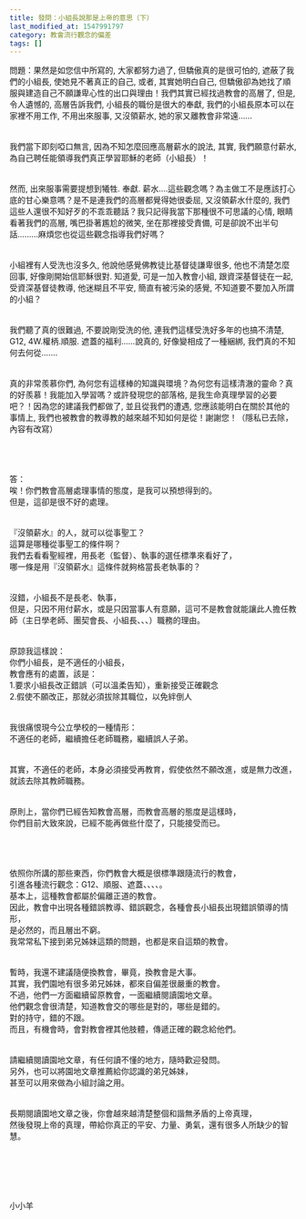 ```yaml
---
title: 發問：小組長說那是上帝的意思（下）
last_modified_at: 1547991797
category: 教會流行觀念的偏差
tags: []
---
```


<p>問題：果然是如您信中所寫的, 大家都努力過了, 但驕傲真的是很可怕的, 遮蔽了我們的小組長, 使她見不著真正的自己, 或者, 其實她明白自己, 但驕傲卻為她找了順服與建造自己不願謙卑心性的出口與理由！<!--more-->我們其實已經找過教會的高層了, 但是, 令人遺憾的, 高層告訴我們, 小組長的職份是很大的奉獻, 我們的小組長原本可以在家裡不用工作, 不用出來服事, 又沒領薪水, 她的家又離教會非常遠......<br/><br/><br/>我們當下即刻啞口無言, 因為不知怎麼回應高層薪水的說法, 其實, 我們願意付薪水, 為自己聘任能領導我們真正學習耶穌的老師（小組長）！<br/><br/><br/>然而, 出來服事需要提想到犧牲. 奉獻. 薪水....這些觀念嗎？為主做工不是應該打心底的甘心樂意嗎？是不是連我們的高層都覺得她很委屈, 又沒領薪水什麼的, 我們這些人還很不知好歹的不乖乖聽話？我只記得我當下那種很不可思議的心情, 眼睛看著我們的高層, 嘴巴掛著尷尬的微笑, 坐在那裡接受責備, 可是卻說不出半句話.........麻煩您也從這些觀念指導我們好嗎？<br/><br/><br/>小組裡有人受洗也沒多久, 他說他感覺佛教徒比基督徒謙卑很多, 他也不清楚怎麼回事, 好像剛開始信耶穌很對. 知道愛, 可是一加入教會小組, 跟資深基督徒在一起, 受資深基督徒教導, 他迷糊且不平安, 簡直有被污染的感覺, 不知道要不要加入所謂的小組？<br/><br/><br/>我們聽了真的很難過, 不要說剛受洗的他, 連我們這樣受洗好多年的也搞不清楚, G12, 4W.權柄.順服. 遮蓋的福利......說真的, 好像變相成了一種綑綁, 我們真的不知何去何從.......<br/><br/><br/>真的非常羨慕你們, 為何您有這樣棒的知識與環境？為何您有這樣清澈的靈命？真的好羨慕！我能加入學習嗎？或許發現您的部落格, 是我生命真理學習的必要吧？！因為您的建議我們都做了, 並且從我們的遭遇, 您應該能明白在關於其他的事情上, 我們也被教會的教導教的越來越不知如何是從！謝謝您！（隱私已去除，內容有改寫）<br/><br/><br/><br/><br/>答：<br/>唉！你們教會高層處理事情的態度，是我可以預想得到的。<br/>但是，這卻是很不好的處理。<br/> <br/><br/>『沒領薪水』的人，就可以從事聖工？<br/>這算是哪種從事聖工的條件啊？<br/>我們去看看聖經裡，用長老（監督）、執事的選任標準來看好了，<br/>哪一條是用『沒領薪水』這條件就夠格當長老執事的？<br/> <br/><br/>沒錯，小組長不是長老、執事，<br/>但是，只因不用付薪水，或是只因當事人有意願，這可不是教會就能讓此人擔任教師（主日學老師、團契會長、小組長、、、）職務的理由。<br/> <br/><br/>原諒我這樣說：<br/>你們小組長，是不適任的小組長，<br/>教會應有的處置，該是：<br/>1.要求小組長改正錯誤（可以溫柔告知），重新接受正確觀念<br/>2.假使不願改正，那就必須拔除其職位，以免絆倒人<br/> <br/><br/>我很痛恨現今公立學校的一種情形：<br/>不適任的老師，繼續擔任老師職務，繼續誤人子弟。<br/> <br/><br/>其實，不適任的老師，本身必須接受再教育，假使依然不願改進，或是無力改進，<br/>就該去除其教師職務。<br/> <br/><br/>原則上，當你們已經告知教會高層，而教會高層的態度是這樣時，<br/>你們目前大致來說，已經不能再做些什麼了，只能接受而已。<br/> <br/> <br/><br/><br/>依照你所講的那些東西，你們教會大概是很標準跟隨流行的教會，<br/>引進各種流行觀念：G12、順服、遮蓋、、、、。<br/>基本上，這種教會都屬於偏離正道的教會。<br/>因此，教會中出現各種錯誤教導、錯誤觀念，各種會長小組長出現錯誤領導的情形，<br/>是必然的，而且層出不窮。<br/>我常常私下接到弟兄姊妹這類的問題，也都是來自這類的教會。<br/> <br/><br/>暫時，我還不建議隨便換教會，畢竟，換教會是大事。<br/>其實，我們園地有很多弟兄姊妹，都來自偏差很嚴重的教會。<br/>不過，他們一方面繼續留原教會，一面繼續閱讀園地文章。<br/>他們觀念會很清楚，知道教會交的哪些是對的，哪些是錯的。<br/>對的持守，錯的不跟。<br/>而且，有機會時，會對教會裡其他肢體，傳遞正確的觀念給他們。<br/> <br/><br/>請繼續閱讀園地文章，有任何讀不懂的地方，隨時歡迎發問。<br/>另外，也可以將園地文章推薦給你認識的弟兄姊妹，<br/>甚至可以用來做為小組討論之用。<br/> <br/><br/>長期閱讀園地文章之後，你會越來越清楚整個和諧無矛盾的上帝真理，<br/>然後發現上帝的真理，帶給你真正的平安、力量、勇氣，還有很多人所缺少的智慧。<br/> <br/><br/><br/><br/><br/><br/>小小羊<br/><br/><br/><br/><br/><br/><br/><br/><br/><br/>
</p>